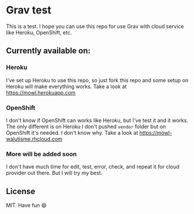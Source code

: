 # Grav test
This is a test. I hope you can use this repo for use Grav with cloud service like Heroku, OpenShift, etc.

## Currently available on:

### Heroku
I've set up Heroku to use this repo, so just fork this repo and some setup on Heroku will make everything works. Take a look at https://mowl.herokuapp.com

### OpenShift
I don't know if OpenShift can works like Heroku, but I've test it and it works. The only different is on Heroku I don't pushed `vendor` folder but on OpenShift it's needed. I don't know why. Take a look at https://mowl-walutisme.rhcloud.com

### More will be added soon
I don't have much time for edit, test, error, check, and repeat it for cloud provider out there. But I will try my best.

## License
MIT. Have fun :smile:
